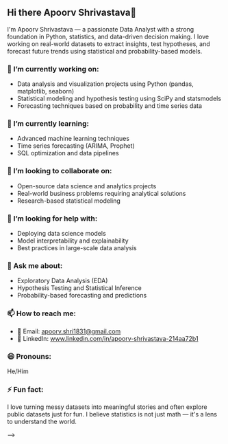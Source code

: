 ## Hi there  Apoorv Shrivastava👋
I'm Apoorv Shrivastava — a passionate Data Analyst with a strong foundation in Python, statistics, and data-driven decision making. I love working on real-world datasets to extract insights, test hypotheses, and forecast future trends using statistical and probability-based models.

### 🔭 I’m currently working on:
- Data analysis and visualization projects using Python (pandas, matplotlib, seaborn)
- Statistical modeling and hypothesis testing using SciPy and statsmodels
- Forecasting techniques based on probability and time series data

### 🌱 I’m currently learning:
- Advanced machine learning techniques
- Time series forecasting (ARIMA, Prophet)
- SQL optimization and data pipelines

### 👯 I’m looking to collaborate on:
- Open-source data science and analytics projects
- Real-world business problems requiring analytical solutions
- Research-based statistical modeling

### 🤔 I’m looking for help with:
- Deploying data science models
- Model interpretability and explainability
- Best practices in large-scale data analysis

### 💬 Ask me about:
- Exploratory Data Analysis (EDA)
- Hypothesis Testing and Statistical Inference
- Probability-based forecasting and predictions

### 📫 How to reach me:
- 📧 Email: apoorv.shri1831@gmail.com 
- 💼 LinkedIn: www.linkedin.com/in/apoorv-shrivastava-214aa72b1

### 😄 Pronouns: 
He/Him

### ⚡ Fun fact:
I love turning messy datasets into meaningful stories and often explore public datasets just for fun. I believe statistics is not just math — it's a lens to understand the world.


-->

